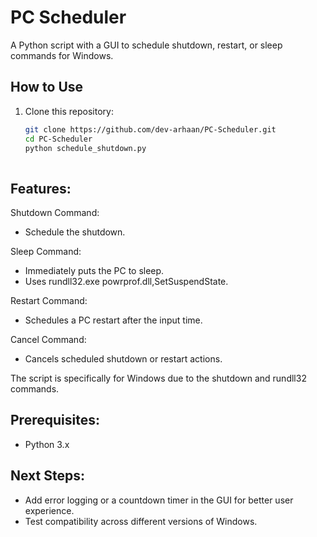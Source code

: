 # PC Scheduler

A Python script with a GUI to schedule shutdown, restart, or sleep commands for Windows.

## How to Use

1. Clone this repository:
   ```bash
   git clone https://github.com/dev-arhaan/PC-Scheduler.git
   cd PC-Scheduler
   python schedule_shutdown.py
 
## Features:

Shutdown Command:
- Schedule the shutdown.

Sleep Command:

- Immediately puts the PC to sleep.
- Uses rundll32.exe powrprof.dll,SetSuspendState.

Restart Command:

- Schedules a PC restart after the input time.

Cancel Command:

- Cancels scheduled shutdown or restart actions.

The script is specifically for Windows due to the shutdown and rundll32 commands.

## Prerequisites:
- Python 3.x

## Next Steps:
- Add error logging or a countdown timer in the GUI for better user experience.
- Test compatibility across different versions of Windows.
